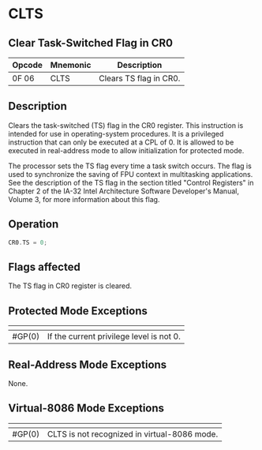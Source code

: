 # CLTS
 
## Clear Task-Switched Flag in CR0
 
 
|Opcode|Mnemonic|Description|
|-|-|-|
|0F 06|CLTS|Clears TS flag in CR0.|
 
## Description
 
Clears the task-switched (TS) flag in the CR0 register. This instruction is intended for use in operating-system procedures. It is a privileged instruction that can only be executed at a CPL of 0. It is allowed to be executed in real-address mode to allow initialization for protected mode.
 
The processor sets the TS flag every time a task switch occurs. The flag is used to synchronize the saving of FPU context in multitasking applications. See the description of the TS flag in the section titled "Control Registers" in Chapter 2 of the IA-32 Intel Architecture Software Developer's Manual, Volume 3, for more information about this flag.
 
 
## Operation
 
```c
CR0.TS = 0;

```
 
 
## Flags affected
 
The TS flag in CR0 register is cleared.

 
 
## Protected Mode Exceptions
 
|[]()||
|-|-|
|#GP(0)|If the current privilege level is not 0.|
 
## Real-Address Mode Exceptions
 
None.
 
## Virtual-8086 Mode Exceptions
 
|[]()||
|-|-|
|#GP(0)|CLTS is not recognized in virtual-8086 mode.|
